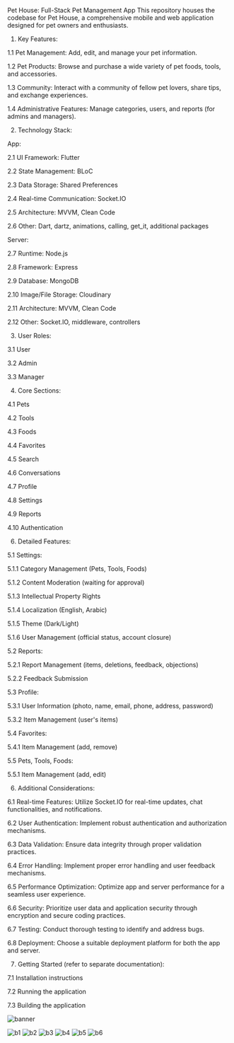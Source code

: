 Pet House: Full-Stack Pet Management App
This repository houses the codebase for Pet House, a comprehensive mobile and web application designed for pet owners and enthusiasts.

1. Key Features:

1.1 Pet Management: Add, edit, and manage your pet information.

1.2 Pet Products: Browse and purchase a wide variety of pet foods, tools, and accessories.

1.3 Community: Interact with a community of fellow pet lovers, share tips, and exchange experiences.

1.4 Administrative Features: Manage categories, users, and reports (for admins and managers).

2. Technology Stack:
   
App:

  2.1 UI Framework: Flutter
  
  2.2 State Management: BLoC
  
  2.3 Data Storage: Shared Preferences
  
  2.4 Real-time Communication: Socket.IO
  
  2.5 Architecture: MVVM, Clean Code
  
  2.6 Other: Dart, dartz, animations, calling, get_it, additional packages

Server:

2.7 Runtime: Node.js

2.8 Framework: Express

2.9 Database: MongoDB

2.10 Image/File Storage: Cloudinary

2.11 Architecture: MVVM, Clean Code

2.12 Other: Socket.IO, middleware, controllers

3. User Roles:
   
3.1 User

3.2 Admin

3.3 Manager

4. Core Sections:

4.1 Pets

4.2 Tools

4.3 Foods

4.4 Favorites

4.5 Search

4.6 Conversations

4.7 Profile

4.8 Settings

4.9 Reports

4.10 Authentication

6. Detailed Features:

5.1 Settings:

5.1.1 Category Management (Pets, Tools, Foods)

5.1.2 Content Moderation (waiting for approval)

5.1.3 Intellectual Property Rights

5.1.4 Localization (English, Arabic)

5.1.5 Theme (Dark/Light)

5.1.6 User Management (official status, account closure)

5.2 Reports:

5.2.1 Report Management (items, deletions, feedback, objections)

5.2.2 Feedback Submission

5.3 Profile:

5.3.1 User Information (photo, name, email, phone, address, password)

5.3.2 Item Management (user's items)

5.4 Favorites:

5.4.1 Item Management (add, remove)

5.5 Pets, Tools, Foods:

5.5.1 Item Management (add, edit)

6. Additional Considerations:

6.1 Real-time Features: Utilize Socket.IO for real-time updates, chat functionalities, and notifications.

6.2 User Authentication: Implement robust authentication and authorization mechanisms.

6.3 Data Validation: Ensure data integrity through proper validation practices.

6.4 Error Handling: Implement proper error handling and user feedback mechanisms.

6.5 Performance Optimization: Optimize app and server performance for a seamless user experience.

6.6 Security: Prioritize user data and application security through encryption and secure coding practices.

6.7 Testing: Conduct thorough testing to identify and address bugs.

6.8 Deployment: Choose a suitable deployment platform for both the app and server.
   
7. Getting Started (refer to separate documentation):

7.1 Installation instructions

7.2 Running the application

7.3 Building the application

![banner](https://github.com/Wesam-Alessa/pet-house/assets/85794958/c3d87750-fcc1-4603-bce5-271a7981c77d)

![b1](https://github.com/Wesam-Alessa/pet-house/assets/85794958/c6d3d2ce-7754-4579-8ea7-9303b737fcd1)
![b2](https://github.com/Wesam-Alessa/pet-house/assets/85794958/0adcaaff-7075-4c8d-b7f8-d2dc927a6d47)
![b3](https://github.com/Wesam-Alessa/pet-house/assets/85794958/e7cbeee9-7b2f-476c-9b03-981aa65029d3)
![b4](https://github.com/Wesam-Alessa/pet-house/assets/85794958/128d4573-3139-41c4-9eb2-c5fd12f3d326)
![b5](https://github.com/Wesam-Alessa/pet-house/assets/85794958/d5989efb-2779-48c0-9998-bbc31565a111)
![b6](https://github.com/Wesam-Alessa/pet-house/assets/85794958/ef87598b-15b9-4603-bf77-7dba8c6b5c9f)



